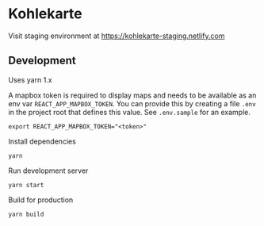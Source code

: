 # Kohlekarte

Visit staging environment at https://kohlekarte-staging.netlify.com

## Development

Uses yarn 1.x

A mapbox token is required to display maps and needs to be available as an env
var `REACT_APP_MAPBOX_TOKEN`. You can provide this by creating a file `.env` in
the project root that defines this value. See `.env.sample` for an example.

```
export REACT_APP_MAPBOX_TOKEN="<token>"
```

Install dependencies

```
yarn
```

Run development server

```
yarn start
```

Build for production

```
yarn build
```
